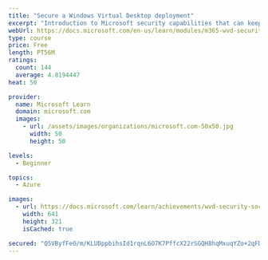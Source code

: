 ```yaml
---
title: "Secure a Windows Virtual Desktop deployment"
excerpt: "Introduction to Microsoft security capabilities that can keep your applications and data secure in your Windows Virtual Desktop deployment."
webUrl: https://docs.microsoft.com/en-us/learn/modules/m365-wvd-security/
type: course
price: Free
length: PT56M
ratings:
  count: 144
  average: 4.8194447
heat: 50

provider:
  name: Microsoft Learn
  domain: microsoft.com
  images:
    - url: /assets/images/organizations/microsoft.com-50x50.jpg
      width: 50
      height: 50

levels:
  - Beginner

topics:
  - Azure

images:
  - url: https://docs.microsoft.com/learn/achievements/wvd-security-social.png
    width: 641
    height: 321
    isCached: true

secured: "QSVByfFeO/m/KLUDppbihsId1rqnL6O7K7PffcX22rSGQH8hqMxuqYZo+2qFDhV+zOvQvvb9KQy/32fVILF4I+KSFZwrXiM5ZqZZUwqf9DA+v+r2XI15FX0MiV+F6nuC3ZlBUQA4EUscrrRLvYFOZKWoc0HKaYAQhLp0KsnrGq3ugOwLvJsXR42V5dxo2JcLsX5i4NXU2GGDh+ghwH8CIYca5u/eUCvp1Asdt94FLL/iVe9bvjCa0eG2qOCKpMBr1JqCHhiwcXWv+1NCE//+g9+h5XMrGx/Xe18rleNYkuWi6qPVW5k/eZP13tFPVetrKdQlS0BQboSxzZJiiBRgmiia4e9zIRUt6Zyfw5GUlR8eIawHDWAsIAh5j+irD7+YMhRuAvgfuZRXo21a1KALG5nbBIRiAcDlAMJYOG+G2/0=;zxFLhllMqCjlqtZorJdcgw=="
---
```


